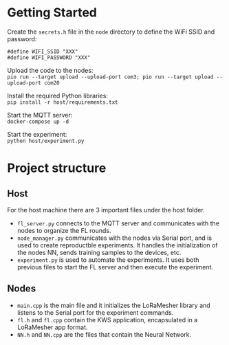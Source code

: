 # Getting Started  

Create the `secrets.h` file in the `node` directory to define the WiFi SSID and password:
```
#define WIFI_SSID "XXX"
#define WIFI_PASSWORD "XXX"
```

Upload the code to the nodes:  
`pio run --target upload --upload-port com3; pio run --target upload --upload-port com20`

Install the required Python libraries:  
`pip install -r host/requirements.txt`  

Start the MQTT server:  
`docker-compose up -d`  

Start the experiment:  
`python host/experiment.py`  

# Project structure  
## Host  
For the host machine there are 3 important files under the host folder.  
* `fl_server.py` connects to the MQTT server and communicates with the nodes to organize the FL rounds.  
* `node_manager.py` communicates with the nodes via Serial port, and is used to create reproductble experiments. It handles the initialization of the nodes NN, sends training samples to the devices, etc.  
* `experiment.py` is used to automate the experiments. It uses both previous files to start the FL server and then execute the experiment.  

## Nodes  
* `main.cpp` is the main file and it initializes the LoRaMesher library and listens to the Serial port for the experiment commands.  
* `fl.h` and `fl.cpp` contain the KWS application, encapsulated in a LoRaMesher app format.  
* `NN.h` and `NN.cpp` are the files that contain the Neural Network.  